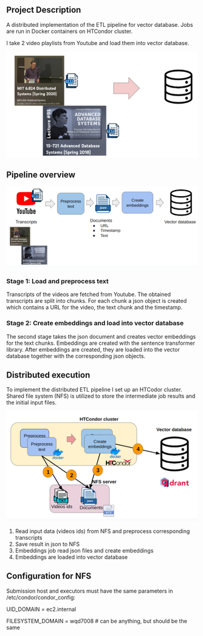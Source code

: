 ## Project Description

A distributed implementation of the ETL pipeline for vector database. Jobs are run in Docker containers on HTCondor cluster.

I take 2 video playlists from Youtube and load them into vector database.

![](imgs/pic1.png)

## Pipeline overview

![](imgs/pipeline.png)

### Stage 1: Load and preprocess text 
Transcripts of the videos are fetched from Youtube. The obtained
transcripts are split into chunks. For each chunk a json object is created which contains a URL for the video, the text chunk and the timestamp.

### Stage 2: Create embeddings and load into vector database
The second stage takes the json document and creates vector embeddings for the text
chunks. Embeddings are created with the sentence transformer library. After embeddings
are created, they are loaded into the vector database together with the corresponding json objects.

## Distributed execution
To implement the distributed ETL pipeline I set up an HTCodor cluster. Shared file system (NFS) is utilized to store the intermediate job results and the initial input
files. 

![](imgs/cluster.png)

1. Read input data (videos ids) from NFS and preprocess corresponding transcripts
2. Save result in json to NFS
3. Embeddings job read json files and create embeddings
4. Embeddings are loaded into vector database


## Configuration for NFS

Submission host and executors must have the same parameters in /etc/condor/condor_config:

UID_DOMAIN = ec2.internal

FILESYSTEM_DOMAIN = wqd7008 # can be anything, but should be the same 

